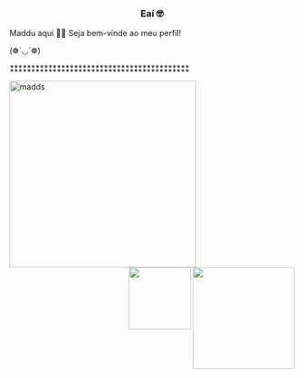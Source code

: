 ### <div align="center"> Eaí 🤓 </div>
Maddu aqui 🐱‍💻
Seja bem-vinde ao meu perfil! 

(❁´◡`❁)

⁑⁑⁑⁑⁑⁑⁑⁑⁑⁑⁑⁑⁑⁑⁑⁑⁑⁑⁑⁑⁑⁑⁑⁑⁑⁑⁑⁑⁑⁑⁑⁑⁑⁑⁑⁑⁑⁑⁑⁑⁑⁑
<div>
 <img align="left" alt="madds" height="330px"  src="https://media.discordapp.net/attachments/942822236384010281/942822332739772466/Fatos_sobre_mim_-Desenhista_nao_profissional_-Ovolactovegetariana_-Cursando_tec._TI_-Apaixonada_por_anime_-Amo_animais_-Pronomes_eladela.png?width=369&height=369">
  <a href="https://github.com/maddsOwO">
  <img align= "right" img height="180em" src="https://github-readme-stats.vercel.app/api?username=maddsOwO&show_icons=true&theme=radical&include_all_commits=true&count_private=true"/>
 
 <img align= "right" img height="110em" src="https://github-readme-stats.vercel.app/api/top-langs/?username=maddsOwO&layout=compact&langs_count=7&theme=radical"/>
</div>
<div style="display: inline_block"><br>

 </div>



